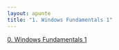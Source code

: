 ```yaml
---
layout: apunte
title: "1. Windows Fundamentals 1"
---
```


[0. Windows Fundamentals 1](/apuntes/thm/1-pre-security/5-windows-fundamentals/1-windows-fundamentals-part-1/0-windows-fundamentals-1/)